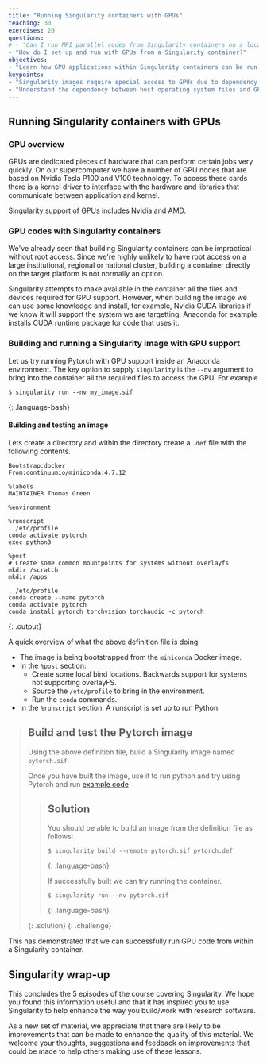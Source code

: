 ```yaml
---
title: "Running Singularity containers with GPUs"
teaching: 30
exercises: 20
questions:
# - "Can I run MPI parallel codes from Singularity containers on a local/institutional/national HPC platform?"
- "How do I set up and run with GPUs from a Singularity container?"
objectives:
- "Learn how GPU applications within Singularity containers can be run on HPC platforms"
keypoints:
- "Singularity images require special access to GPUs due to dependency on libraries on the host operating system."
- "Understand the dependency between host operating system files and GPU runtime libraries in the container."
---
```


## Running Singularity containers with GPUs

### GPU overview

GPUs are dedicated pieces of hardware that can perform certain jobs very quickly.  On our supercomputer we have a
number of GPU nodes that are based on Nvidia Tesla P100 and V100 technology.  To access these cards there is a kernel
driver to interface with the hardware and libraries that communicate between application and kernel.

Singularity support of [GPUs](https://sylabs.io/guides/3.7/user-guide/gpu.html) includes Nvidia and AMD.

### GPU codes with Singularity containers

We've already seen that building Singularity containers can be impractical without root access. Since we're highly unlikely to have root access on a large institutional, regional or national cluster, building a container directly on the target platform is not normally an option.

Singularity attempts to make available in the container all the files and devices required for GPU support.  However,
when building the image we can use some knowledge and install, for example, Nvidia CUDA libraries if we know it will
support the system we are targetting.  Anaconda for example installs CUDA runtime package for code that uses it.

### Building and running a Singularity image with GPU support

Let us try running Pytorch with GPU support inside an Anaconda environment.  The key option to supply `singularity` is
the `--nv` argument to bring into the container all the required files to access the GPU.  For example

~~~
$ singularity run --nv my_image.sif
~~~
{: .language-bash}

#### Building and testing an image

Lets create a directory and within the directory create a `.def` file with the following contents.

~~~
Bootstrap:docker  
From:continuumio/miniconda:4.7.12

%labels
MAINTAINER Thomas Green

%environment

%runscript
. /etc/profile
conda activate pytorch
exec python3

%post
# Create some common mountpoints for systems without overlayfs
mkdir /scratch
mkdir /apps

. /etc/profile
conda create --name pytorch
conda activate pytorch
conda install pytorch torchvision torchaudio -c pytorch
~~~
{: .output}

A quick overview of what the above definition file is doing:

 - The image is being bootstrapped from the `miniconda` Docker image.
 - In the `%post` section:
   - Create some local bind locations. Backwards support for systems not supporting overlayFS.
   - Source the `/etc/profile` to bring in the environment.
   - Run the `conda` commands.
 - In the `%runscript` section: A runscript is set up to run Python.

> ## Build and test the Pytorch image
>
> Using the above definition file, build a Singularity image named `pytorch.sif`.
> 
> Once you have built the image, use it to run python and try using Pytorch and run [example code](https://pytorch.org/tutorials/beginner/pytorch_with_examples.html)
> 
> > ## Solution
> > 
> > You should be able to build an image from the definition file as follows:
> > 
> > ~~~
> > $ singularity build --remote pytorch.sif pytorch.def
> > ~~~
> > {: .language-bash}
> > 
> > If successfully built we can try running the container.
> > ~~~
> > $ singularity run --nv pytorch.sif
> > ~~~
> > {: .language-bash}
> > 
> {: .solution}
{: .challenge}

This has demonstrated that we can successfully run GPU code from within a Singularity container.

## Singularity wrap-up

This concludes the 5 episodes of the course covering Singularity. We hope you found this information useful and that it has inspired you to use Singularity to help enhance the way you build/work with research software.

As a new set of material, we appreciate that there are likely to be improvements that can be made to enhance the quality of this material. We welcome your thoughts, suggestions and feedback on improvements that could be made to help others making use of these lessons.

